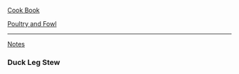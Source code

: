 [Cook Book](https://github.com/vmsmith/CookBook/blob/master/README.md)  

[Poultry and Fowl]()  

-----  

[Notes](https://github.com/vmsmith/CookBook/blob/master/notes.md)  

### Duck Leg Stew  
